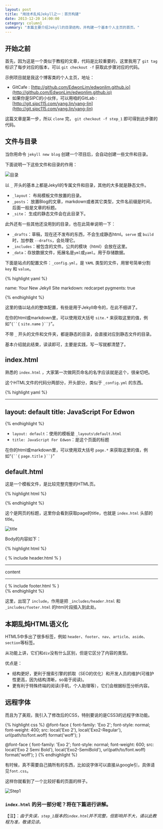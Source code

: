 ```yaml
---
layout: post
title: "用技术乱炖Jekyll之一：首页构建"
date: 2013-12-20 14:00:00
category: column1
summary: "本篇主要介绍Jekyll的目录结构，并构建一个基本个人主页的首页。"
---
```


## 开始之前

首先，因为这是一个类似于教程的文章，代码是比较重要的，这里我用了 `git tag` 标识了每步对应的版本，可以 `git checkout -f` 获取此步骤对应的代码。

示例项目就是我这个博客类的个人主页，地址：

* GitCafe : [http://github.com/EdwonLim/edwonlim.github.io](http://github.com/EdwonLim/edwonlim.github.io)
* 如果你是SIPC的小伙伴，可以用咱的GitLab : [http://git.sipc115.com/yang.lin/yang-lin](http://git.sipc115.com/yang.lin/yang-lin)

这篇文章是第一步，所以 `clone` 完， `git checkout -f step_1` 即可得到此步骤的代码。

## 文件与目录

当你用命令 `jekyll new blog` 创建一个项目后，会自动创建一些文件和目录。

下面说明一下这些文件和目录的作用：

![目录](http://ww2.sinaimg.cn/large/71c50075jw1ebp37ywj48j208t0d6dgc.jpg)

以 `_` 开头的基本上都是Jekyll的专属文件和目录，其他的大多就是静态文件。

* `_layout`： 布局模板文件放置的目录。
* `_posts`： 放置Blog的文章，markdown或者其它类型，文件名前缀是时间，后面一般是文章的标题。
* `_site`： 生成的静态文件会在此目录下。

此外还有一些其他还没用到的目录，也在此简单说明一下：

* `_drafts`：草稿，现在还不发布的东西，不会生成静态html。`serve` 或 `build` 时，加参数 `--drafts`，会处理它。
* `_includes`：被包含的文件。公共的模块（html）会放在这里。
* `_data`：存放数据文件，拓展名是`yml`或`yaml`。用于存储数据。

下面是站点的配置文件：`_config.yml`，是 `YAML` 类型的文件，用冒号简单分割 `key` 和 `value`。

{% highlight yaml %}

name: Your New Jekyll Site
markdown: redcarpet
pygments: true

{% endhighlight %}

这里的值以站点的整体配置，有些是用于Jekyll命令的，在此不细讲了。

在你的html或markdown里，可以使用双大括号 `site.*` 来获取这里的值，例如“`{``{` `site.name` `}``}`”。

不带 `_` 开头的文件和文件夹，都是静态的目录，会直接对应到静态文件的目录。

基本介绍就此结束，读读即可，主要是实践，写一写就都清楚了。

## index.html

熟悉的 `index.html` ，大家第一次做网页命名的名字应该就是这个，很亲切吧。

这个HTML文件的代码分两部分，开头部分，类似于 `_config.yml` 的东西。

{% highlight yaml %}

---
layout: default
title: JavaScript For Edwon
---

{% endhighlight %}

* `layout: default`：使用的模板是 `_layouts\default.html`
* `title: JavaScript For Edwon`：是这个页面的标题

在你的html或markdown里，可以使用双大括号 `page.*` 来获取这里的值，例如“`{``{` `page.title` `}``}`”

## default.html

这是一个模板文件，是比较完整完整的HTML页。

{% highlight html %}
<title>{ { page.title } } | Edwon.me</title>
{% endhighlight %}

这个是网页的标题，这里你会看到获取page的title，也就是 `index.html` 头部的title。

![title](http://ww2.sinaimg.cn/large/71c50075jw1ebp3g711xyj2074018744.jpg)

Body的内容如下：

{% highlight html %}
<div class="container">
    <div class="inner">
        { % include header.html % }
        <hr />
        content
        <hr />
        { % include footer.html % }
    </div>
</div>
{% endhighlight %}

这里，出现了 `include`，作用是把 `_includes/header.html` 和 `_includes/footer.html` 的html片段插入到此处。

## 本期乱炖HTML语义化

HTML5中多出了很多标签，例如 `header`、`footer`、`nav`、`article`、`aside`、`section`等标签。

从功能上讲，它们和`div`没有什么区别，但是它区分了内容的类型。

优点是：
* 结构更好，更利于搜索引擎的抓取（SEO的优化）和开发人员的维护(可维护性更高，因为结构清晰，so易于阅读)。
* 更有利于特殊终端的阅读(手机，个人助理等），它们会根据标签分析内容。

## 远程字体

而且为了美观，我引入了修改后的CSS，特别要说的是CSS3的远程字体功能。

{% highlight css %}
@font-face {
    font-family: 'Exo 2';
    font-style: normal;
    font-weight: 400;
    src: local('Exo 2'), local('Exo2-Regular'), url(path/to/font.woff) format('woff');
}

@font-face {
    font-family: 'Exo 2';
    font-style: normal;
    font-weight: 600;
    src: local('Exo 2 Semi Bold'), local('Exo2-SemiBold'), url(path/to/font.woff) format('woff');
}
{% endhighlight %}

有时候，真不需要自己搞所有的东西，比如说字体可以直接从google引，具体请见`font.css`。

这样你就看到了一个比较好看的页面的样子。

![Step1](http://ww4.sinaimg.cn/large/71c50075jw1ebp4c7w2wgj20m7074t99.jpg)

### `index.html` 的另一部分呢？将在下篇进行讲解。

【注】：*由于失误，`step_1`版本的`index.html`并不完整，但影响并不大，请以此教程为准，敬请见谅。*